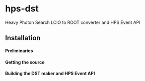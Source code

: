 hps-dst
=======

Heavy Photon Search LCIO to ROOT converter and HPS Event API

## Installation
#### Preliminaries
#### Getting the source
#### Building the DST maker and HPS Event API
